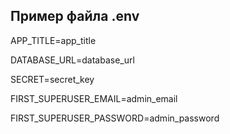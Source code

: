 ## Пример файла .env

APP_TITLE=app_title

DATABASE_URL=database_url

SECRET=secret_key

FIRST_SUPERUSER_EMAIL=admin_email

FIRST_SUPERUSER_PASSWORD=admin_password